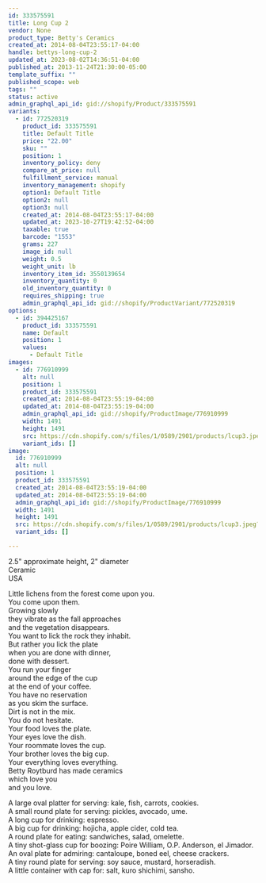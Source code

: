 ```yaml
---
id: 333575591
title: Long Cup 2
vendor: None
product_type: Betty's Ceramics
created_at: 2014-08-04T23:55:17-04:00
handle: bettys-long-cup-2
updated_at: 2023-08-02T14:36:51-04:00
published_at: 2013-11-24T21:30:00-05:00
template_suffix: ""
published_scope: web
tags: ""
status: active
admin_graphql_api_id: gid://shopify/Product/333575591
variants:
  - id: 772520319
    product_id: 333575591
    title: Default Title
    price: "22.00"
    sku: ""
    position: 1
    inventory_policy: deny
    compare_at_price: null
    fulfillment_service: manual
    inventory_management: shopify
    option1: Default Title
    option2: null
    option3: null
    created_at: 2014-08-04T23:55:17-04:00
    updated_at: 2023-10-27T19:42:52-04:00
    taxable: true
    barcode: "1553"
    grams: 227
    image_id: null
    weight: 0.5
    weight_unit: lb
    inventory_item_id: 3550139654
    inventory_quantity: 0
    old_inventory_quantity: 0
    requires_shipping: true
    admin_graphql_api_id: gid://shopify/ProductVariant/772520319
options:
  - id: 394425167
    product_id: 333575591
    name: Default
    position: 1
    values:
      - Default Title
images:
  - id: 776910999
    alt: null
    position: 1
    product_id: 333575591
    created_at: 2014-08-04T23:55:19-04:00
    updated_at: 2014-08-04T23:55:19-04:00
    admin_graphql_api_id: gid://shopify/ProductImage/776910999
    width: 1491
    height: 1491
    src: https://cdn.shopify.com/s/files/1/0589/2901/products/lcup3.jpeg?v=1407210919
    variant_ids: []
image:
  id: 776910999
  alt: null
  position: 1
  product_id: 333575591
  created_at: 2014-08-04T23:55:19-04:00
  updated_at: 2014-08-04T23:55:19-04:00
  admin_graphql_api_id: gid://shopify/ProductImage/776910999
  width: 1491
  height: 1491
  src: https://cdn.shopify.com/s/files/1/0589/2901/products/lcup3.jpeg?v=1407210919
  variant_ids: []

---
```


2.5" approximate height, 2" diameter  
Ceramic  
USA

Little lichens from the forest come upon you.  
You come upon them.  
Growing slowly  
they vibrate as the fall approaches  
and the vegetation disappears.  
You want to lick the rock they inhabit.  
But rather you lick the plate  
when you are done with dinner,  
done with dessert.  
You run your finger  
around the edge of the cup  
at the end of your coffee.  
You have no reservation  
as you skim the surface.  
Dirt is not in the mix.  
You do not hesitate.  
Your food loves the plate.  
Your eyes love the dish.  
Your roommate loves the cup.  
Your brother loves the big cup.  
Your everything loves everything.  
Betty Roytburd has made ceramics  
which love you  
and you love.  
  
A large oval platter for serving: kale, fish, carrots, cookies.  
A small round plate for serving: pickles, avocado, ume.  
A long cup for drinking: espresso.  
A big cup for drinking: hojicha, apple cider, cold tea.  
A round plate for eating: sandwiches, salad, omelette.  
A tiny shot-glass cup for boozing: Poire William, O.P. Anderson, el Jimador.  
An oval plate for admiring: cantaloupe, boned eel, cheese crackers.  
A tiny round plate for serving: soy sauce, mustard, horseradish.  
A little container with cap for: salt, kuro shichimi, sansho.